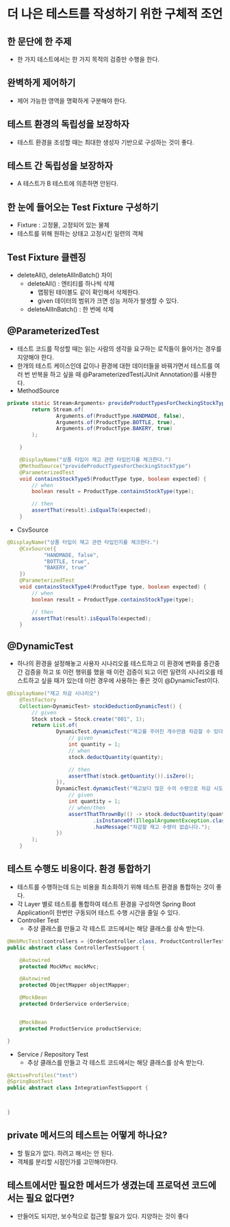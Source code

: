 # 더 나은 테스트를 작성하기 위한 구체적 조언
## 한 문단에 한 주제
* 한 가지 테스트에서는 한 가지 목적의 검증만 수행을 한다.
## 완벽하게 제어하기
* 제어 가능한 영역을 명확하게 구분해야 한다.
## 테스트 환경의 독립성을 보장하자
* 테스트 환경을 조성할 때는 최대한 생성자 기반으로 구성하는 것이 좋다.
## 테스트 간 독립성을 보장하자
* A 테스트가 B 테스트에 의존하면 안된다.
## 한 눈에 들어오는 Test Fixture 구성하기
* Fixture : 고정물, 고정되어 있는 물체
* 테스트를 위해 원하는 상태고 고정시킨 일련의 객체
## Test Fixture 클렌징
* deleteAll(), deleteAllInBatch() 차이
  * deleteAll() : 엔티티를 하나씩 삭제
    * 맵핑된 테이블도 같이 확인해서 삭제한다.
    * given 데이터의 범위가 크면 성능 저하가 발생할 수 있다.
  * deleteAllInBatch() : 한 번에 삭제
## @ParameterizedTest
* 테스트 코드를 작성할 때는 읽는 사람의 생각을 요구하는 로직들이 들어가는 경우를 지양해야 한다.
* 한개의 테스트 케이스인데 값이나 환경에 대한 데이터들을 바꿔가면서 테스트를 여러 번 반복을 하고 싶을 때 @ParameterizedTest(JUnit Annotation)를 사용한다.
* MethodSource
```java
private static Stream<Arguments> provideProductTypesForCheckingStockType() {
        return Stream.of(
                Arguments.of(ProductType.HANDMADE, false),
                Arguments.of(ProductType.BOTTLE, true),
                Arguments.of(ProductType.BAKERY, true)
        );

    }

    @DisplayName("상품 타입이 재고 관련 타입인지를 체크한다.")
    @MethodSource("provideProductTypesForCheckingStockType")
    @ParameterizedTest
    void containsStockType5(ProductType type, boolean expected) {
        // when
        boolean result = ProductType.containsStockType(type);

        // then
        assertThat(result).isEqualTo(expected);
    }
```
* CsvSource
```java
@DisplayName("상품 타입이 재고 관련 타입인지를 체크한다.")
    @CsvSource({
            "HANDMADE, false",
            "BOTTLE, true",
            "BAKERY, true"
    })
    @ParameterizedTest
    void containsStockType4(ProductType type, boolean expected) {
        // when
        boolean result = ProductType.containsStockType(type);

        // then
        assertThat(result).isEqualTo(expected);
    }
```

## @DynamicTest
* 하나의 환경을 설정해놓고 사용자 시나리오를 테스트하고 이 환경에 변화를 중간중간 검증을 하고 또 이런 행위를 했을 때 이런 검증이 되고 이런 일련의 시나리오를 테스트하고 싶을 때가 있는데 이런 경우에 사용하는 좋은 것이 @DynamicTest이다.
```java
@DisplayName("재고 차감 시나리오")
    @TestFactory
    Collection<DynamicTest> stockDeductionDynamicTest() {
        // given
        Stock stock = Stock.create("001", 1);
        return List.of(
                DynamicTest.dynamicTest("재고를 주어진 개수만큼 차감할 수 있다.", () -> {
                    // given
                    int quantity = 1;
                    // when
                    stock.deductQuantity(quantity);

                    // then
                    assertThat(stock.getQuantity()).isZero();
                }),
                DynamicTest.dynamicTest("재고보다 많은 수의 수량으로 차감 시도하는 경우 예외가 발생한다.", () -> {
                    // given
                    int quantity = 1;
                    // when/then
                    assertThatThrownBy(() -> stock.deductQuantity(quantity))
                            .isInstanceOf(IllegalArgumentException.class)
                            .hasMessage("차감할 재고 수량이 없습니다.");
                })
        );
    }
```
## 테스트 수행도 비용이다. 환경 통합하기
* 테스트를 수행하는데 드는 비용을 최소화하기 위해 테스트 환경을 통합하는 것이 좋다.
* 각 Layer 별로 테스트를 통합하여 테스트 환경을 구성하면 Spring Boot Application이 한번만 구동되어 테스트 수행 시간을 줄일 수 있다.
* Controller Test
  * 추상 클래스를 만들고 각 테스트 코드에서는 해당 클래스를 상속 받는다.
```java
@WebMvcTest(controllers = {OrderController.class, ProductControllerTest.class})
public abstract class ControllerTestSupport {

    @Autowired
    protected MockMvc mockMvc;

    @Autowired
    protected ObjectMapper objectMapper;

    @MockBean
    protected OrderService orderService;


    @MockBean
    protected ProductService productService;

}
```
* Service / Repository Test
  * 추상 클래스를 만들고 각 테스트 코드에서는 해당 클래스를 상속 받는다.
```java
@ActiveProfiles("test")
@SpringBootTest
public abstract class IntegrationTestSupport {



}
```
## private 메서드의 테스트는 어떻게 하나요?
* 할 필요가 없다. 하려고 해서는 안 된다.
* 객체를 분리할 시점인가를 고민해야한다.

## 테스트에서만 필요한 메서드가 생겼는데 프로덕션 코드에서는 필요 없다면?
* 만들어도 되지만, 보수적으로 접근할 필요가 있다. 지양하는 것이 좋다
